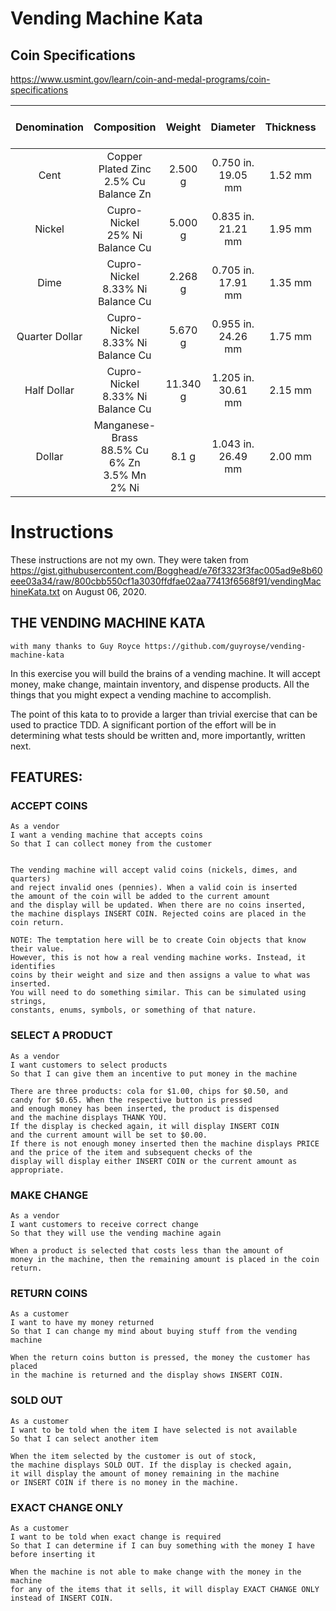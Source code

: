 # Vending Machine Kata

## Coin Specifications

https://www.usmint.gov/learn/coin-and-medal-programs/coin-specifications

| Denomination | Composition | Weight | Diameter | Thickness | Edge | No. of Reed |
| :-: | :-: | :-: | :-: | :-: | :-: | :-: |
| Cent | Copper Plated Zinc <br /> 2.5% Cu <br /> Balance Zn | 2.500 g | 0.750 in. <br /> 19.05 mm | 1.52 mm | Plain | N/A |
| Nickel | Cupro-Nickel <br /> 25% Ni <br /> Balance Cu | 5.000 g | 0.835 in. <br /> 21.21 mm | 1.95 mm | Plain | N/A |
| Dime | Cupro-Nickel <br /> 8.33% Ni <br /> Balance Cu | 2.268 g | 0.705 in. <br /> 17.91 mm | 1.35 mm | Reeded | 118 |
| Quarter Dollar | Cupro-Nickel <br /> 8.33% Ni <br /> Balance Cu | 5.670 g | 0.955 in. <br /> 24.26 mm | 1.75 mm | Reeded | 119 |
| Half Dollar | Cupro-Nickel <br /> 8.33% Ni <br /> Balance Cu | 11.340 g | 1.205 in. <br /> 30.61 mm | 2.15 mm | Reeded | 150 |
| Dollar | Manganese-Brass <br /> 88.5% Cu <br /> 6% Zn <br /> 3.5% Mn <br /> 2% Ni | 8.1 g | 1.043 in. <br /> 26.49 mm | 2.00 mm | Edge-Lettering | N/A |

# Instructions

These instructions are not my own. They were taken from https://gist.githubusercontent.com/Bogghead/e76f3323f3fac005ad9e8b60eee03a34/raw/800cbb550cf1a3030ffdfae02aa77413f6568f91/vendingMachineKata.txt on August 06, 2020.

## THE VENDING MACHINE KATA
    with many thanks to Guy Royce https://github.com/guyroyse/vending-machine-kata

In this exercise you will build the brains of a vending machine.
It will accept money, make change, maintain inventory, and dispense products.
All the things that you might expect a vending machine to accomplish.

The point of this kata to to provide a larger than trivial exercise that can be
used to practice TDD. A significant portion of the effort will be in determining
what tests should be written and, more importantly, written next.

## FEATURES:

### ACCEPT COINS
    As a vendor
    I want a vending machine that accepts coins
    So that I can collect money from the customer


    The vending machine will accept valid coins (nickels, dimes, and quarters)
    and reject invalid ones (pennies). When a valid coin is inserted
    the amount of the coin will be added to the current amount
    and the display will be updated. When there are no coins inserted,
    the machine displays INSERT COIN. Rejected coins are placed in the coin return.

    NOTE: The temptation here will be to create Coin objects that know their value.
    However, this is not how a real vending machine works. Instead, it identifies
    coins by their weight and size and then assigns a value to what was inserted.
    You will need to do something similar. This can be simulated using strings,
    constants, enums, symbols, or something of that nature.


### SELECT A PRODUCT
    As a vendor
    I want customers to select products
    So that I can give them an incentive to put money in the machine

    There are three products: cola for $1.00, chips for $0.50, and
    candy for $0.65. When the respective button is pressed
    and enough money has been inserted, the product is dispensed
    and the machine displays THANK YOU.
    If the display is checked again, it will display INSERT COIN
    and the current amount will be set to $0.00.
    If there is not enough money inserted then the machine displays PRICE
    and the price of the item and subsequent checks of the
    display will display either INSERT COIN or the current amount as appropriate.


### MAKE CHANGE
    As a vendor
    I want customers to receive correct change
    So that they will use the vending machine again

    When a product is selected that costs less than the amount of
    money in the machine, then the remaining amount is placed in the coin return.


### RETURN COINS
    As a customer
    I want to have my money returned
    So that I can change my mind about buying stuff from the vending machine

    When the return coins button is pressed, the money the customer has placed
    in the machine is returned and the display shows INSERT COIN.


### SOLD OUT
    As a customer
    I want to be told when the item I have selected is not available
    So that I can select another item

    When the item selected by the customer is out of stock,
    the machine displays SOLD OUT. If the display is checked again,
    it will display the amount of money remaining in the machine
    or INSERT COIN if there is no money in the machine.


### EXACT CHANGE ONLY
    As a customer
    I want to be told when exact change is required
    So that I can determine if I can buy something with the money I have
    before inserting it

    When the machine is not able to make change with the money in the machine
    for any of the items that it sells, it will display EXACT CHANGE ONLY
    instead of INSERT COIN.

